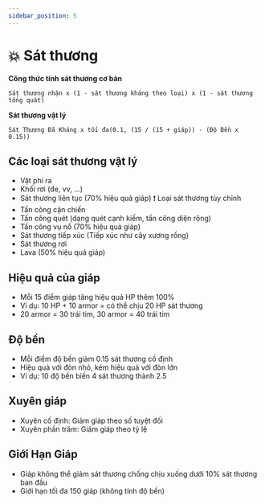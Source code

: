 ```yaml
---
sidebar_position: 5
---
```


# 💥 Sát thương
**Công thức tính sát thương cơ bản**
```
Sát thương nhận x (1 - sát thương kháng theo loại) x (1 - sát thương tổng quát)
```

**Sát thương vật lý**
```
Sát Thương Đã Kháng x tối đa(0.1, (15 / (15 + giáp)) - (Độ Bền x 0.15))
```

## Các loại sát thương vật lý
- Vật phi ra
- Khối rơi (đe, vv, ...)
- Sát thương liên tục (70% hiệu quả giáp) ❗ Loại sát thương tùy chỉnh
- Tấn công cận chiến
- Tấn công quét (dạng quét cạnh kiếm, tấn công diện rộng)
- Tấn công vụ nổ (70% hiệu quả giáp)
- Sát thương tiếp xúc (Tiếp xúc như cây xương rồng)
- Sát thương rơi
- Lava (50% hiệu quả giáp)

## Hiệu quả của giáp
- Mỗi 15 điểm giáp tăng hiệu quả HP thêm 100%
- Ví dụ: 10 HP + 10 armor = có thể chịu 20 HP sát thương
- 20 armor = 30 trái tim, 30 armor = 40 trái tim

## Độ bền
- Mỗi điểm độ bền giảm 0.15 sát thương cố định
- Hiệu quả với đòn nhỏ, kém hiệu quả với đòn lớn
- Ví dụ: 10 độ bền biến 4 sát thương thành 2.5

## Xuyên giáp
- Xuyên cố định: Giảm giáp theo số tuyệt đối
- Xuyên phần trăm: Giảm giáp theo tỷ lệ

## Giới Hạn Giáp
- Giáp không thể giảm sát thương chống chịu xuống dưới 10% sát thương ban đầu
- Giới hạn tối đa 150 giáp (không tính độ bền)